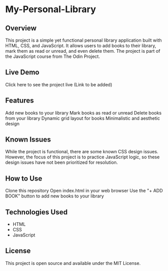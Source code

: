 # My-Personal-Library

## Overview
This project is a simple yet functional personal library application built with HTML, CSS, and JavaScript. It allows users to add books to their library, mark them as read or unread, and even delete them. The project is part of the JavaScript course from The Odin Project.

## Live Demo
Click here to see the project live (Link to be added)

## Features
Add new books to your library
Mark books as read or unread
Delete books from your library
Dynamic grid layout for books
Minimalistic and aesthetic design

## Known Issues
While the project is functional, there are some known CSS design issues. However, the focus of this project is to practice JavaScript logic, so these design issues have not been prioritized for resolution.

## How to Use
Clone this repository
Open index.html in your web browser
Use the "+ ADD BOOK" button to add new books to your library

## Technologies Used
- HTML
- CSS
- JavaScript

## License
This project is open source and available under the MIT License.
